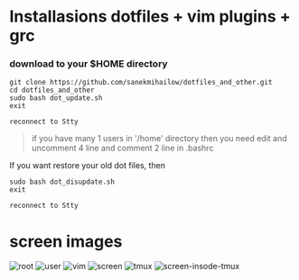 # Installasions dotfiles + vim plugins + grc

### download to your $HOME directory
```nginx
git clone https://github.com/sanekmihailow/dotfiles_and_other.git
cd dotfiles_and_other
sudo bash dot_update.sh
exit
```
```
reconnect to Stty
```
> if you have many 1 users in '/home' directory then you need edit and uncomment 4 line and comment 2 line in .bashrc

If you want restore your old dot files, then
```nginx
sudo bash dot_disupdate.sh
exit
```
```
reconnect to Stty
```
# screen images

![root](https://github.com/sanekmihailow/my-.dotfiles/blob/master/screenshots/root%20PS1_.png)
![user](https://github.com/sanekmihailow/my-.dotfiles/blob/master/screenshots/user%20PS1_.png)
![vim](https://github.com/sanekmihailow/my-.dotfiles/blob/master/screenshots/vim.png)
![screen](https://github.com/sanekmihailow/my-.dotfiles/blob/master/screenshots/gnuscreen.png)
![tmux](https://github.com/sanekmihailow/my-.dotfiles/blob/master/screenshots/tmux.png)
![screen-insode-tmux](https://github.com/sanekmihailow/my-.dotfiles/blob/master/screenshots/screen-insode-tmux.png)
